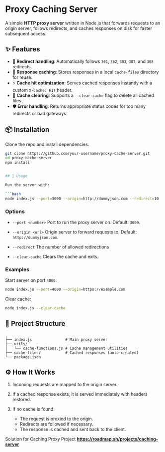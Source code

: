 # Proxy Caching Server

A simple **HTTP proxy server** written in Node.js that forwards requests to an origin server, follows redirects, and caches responses on disk for faster subsequent access.

## ✨ Features
- 🔀 **Redirect handling**: Automatically follows `301`, `302`, `303`, `307`, and `308` redirects.
- 💾 **Response caching**: Stores responses in a local `cache-files` directory for reuse.
- ⚡ **Cache hit optimization**: Serves cached responses instantly with a custom `X-Cache: HIT` header.
- 🧹 **Cache clearing**: Supports a `--clear-cache` flag to delete all cached files.
- 🛡️ **Error handling**: Returns appropriate status codes for too many redirects or bad gateways.

## 📦 Installation

Clone the repo and install dependencies:

```bash
git clone https://github.com/your-username/proxy-cache-server.git
cd proxy-cache-server
npm install


## 🚀 Usage

Run the server with:

```bash
node index.js --port=3000 --origin=http://dummyjson.com --redirect=10
```

### Options

* `--port <number>`
  Port to run the proxy server on. Default: `3000`.

* `--origin <url>`
  Origin server to forward requests to. Default: `http://dummyjson.com`.
* `--redirect`
  The number of allowed redirections

* `--clear-cache`
  Clears the cache and exits.

### Examples

Start server on port `4000`:

```bash
node index.js --port=4000 --origin=https://example.com
```

Clear cache:

```bash
node index.js --clear-cache
```

## 📂 Project Structure

```
.
├── index.js               # Main proxy server
├── utils/
│   └── cache-functions.js # Cache management utilities
├── cache-files/           # Cached responses (auto-created)
└── package.json
```

## ⚙️ How It Works

1. Incoming requests are mapped to the origin server.
2. If a cached response exists, it is served immediately with headers restored.
3. If no cache is found:

   * The request is proxied to the origin.
   * Redirects are followed if necessary.
   * The response is cached and sent back to the client.

Solution for Caching Proxy Project **https://roadmap.sh/projects/caching-server**
